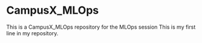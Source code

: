 # CampusX_MLOps
This is a CampusX_MLOps repository for the MLOps session
This is my first line in my repository.